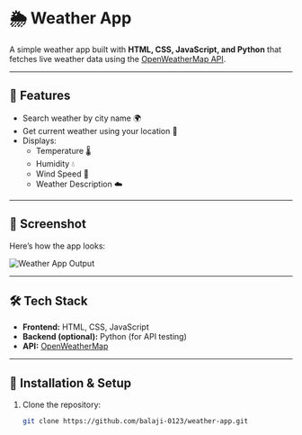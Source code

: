 # 🌦️ Weather App

A simple weather app built with **HTML, CSS, JavaScript, and Python** that fetches live weather data using the [OpenWeatherMap API](https://openweathermap.org/).

---

## 🚀 Features
- Search weather by city name 🌍
- Get current weather using your location 📍
- Displays:
  - Temperature 🌡️
  - Humidity 💧
  - Wind Speed 🍃
  - Weather Description ☁️

---

## 📸 Screenshot
Here’s how the app looks:

  ![Weather App Output](Assets/weather_output.png)


---

## 🛠️ Tech Stack
- **Frontend:** HTML, CSS, JavaScript  
- **Backend (optional):** Python (for API testing)  
- **API:** [OpenWeatherMap](https://openweathermap.org/api)

---

## 🔧 Installation & Setup

1. Clone the repository:
   ```bash
   git clone https://github.com/balaji-0123/weather-app.git
